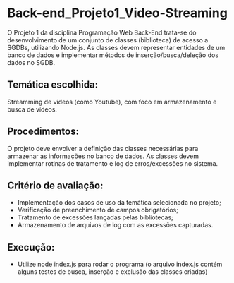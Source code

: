 # Back-end_Projeto1_Video-Streaming
O Projeto 1 da disciplina Programação Web Back-End trata-se do desenvolvimento de um conjunto de classes (biblioteca) de acesso a SGDBs, utilizando Node.js. As classes devem representar entidades de um banco de dados e implementar métodos de inserção/busca/deleção dos dados no SGDB.

## Temática escolhida:
Streamming de vídeos (como Youtube), com foco em armazenamento e busca de vídeos.

## Procedimentos:
O projeto deve envolver a definição das classes necessárias para armazenar as informações no banco de dados. As classes devem implementar rotinas de tratamento e log de erros/excessões no sistema.

## Critério de avaliação:
 - Implementação dos casos de uso da temática selecionada no projeto;
 - Verificação de preenchimento de campos obrigatórios;
 - Tratamento de excessões lançadas pelas bibliotecas;
 - Armazenamento de arquivos de log com as excessões capturadas.

## Execução:
 - Utilize node index.js para rodar o programa (o arquivo index.js contém alguns testes de busca, inserção e exclusão das classes criadas) 
